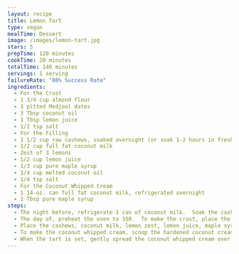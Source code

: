 ```yaml
---
layout: recipe
title: Lemon Tart
type: vegan
mealTime: Dessert
image: /images/lemon-tart.jpg
stars: 5
prepTime: 120 minutes
cookTime: 20 minutes
totalTime: 140 minutes
servings: 1 serving
failureRate: "80% Success Rate"
ingredients:
  - For the Crust
  - 1 3/4 cup almond flour
  - 3 pitted Medjool dates
  - 3 Tbsp coconut oil
  - 1 Tbsp lemon juice
  - 1/2 tsp salt
  - For the Filling
  - 1 1/2 cup raw cashews, soaked overnight (or soak 1-2 hours in freshly boiled water)
  - 1/2 cup full fat coconut milk
  - Zest of 3 lemons
  - 1/2 cup lemon juice
  - 1/3 cup pure maple syrup
  - 1/4 cup melted coconut oil
  - 1/4 tsp salt
  - For the Coconut Whipped Cream
  - 1 14-oz. can full fat coconut milk, refrigerated overnight
  - 1 Tbsp pure maple syrup
steps:
  - The night before, refrigerate 1 can of coconut milk.  Soak the cashews in cool water and refrigerate overnight.  If you forget to soak the cashews, then on the day you're making the tart, bring a small pot of water to a boil.  Remove from heat and pour the hot water over the cashews; soak 1-2 hours then drain.
  - The day of, preheat the oven to 350.  To make the crust, place the almond flour, dates, coconut oil, lemon juice, and salt into a food processor.  Pulse several times until the mixture resembles wet sand.  It will be a bit sticky.  Pour the crust mixture into a lightly greased tart pan, pressing firmly.  Make sure to press some of the mixture up the sides of the pan.  Using a fork, poke holes at least every square inch into the bottom of the pan.  Bake at 350 for 8-10 minutes until fragrant.  Remove and cool completely.
  - Place the cashews, coconut milk, lemon zest, lemon juice, maple syrup, coconut oil, and salt into a high-powered blender.  Blend, scraping down the sides as needed, until creamy.  Pour this mixture into the cooled crust, spreading evenly with a spatula.  Refrigerate 2 hours or until set.
  - To make the coconut whipped cream, scoop the hardened coconut cream out from the can of refrigerated coconut milk.  Place it into a bowl with the maple syrup.  Blend using a hand mixer.  You can add a little of the leftover coconut water if needed to help the mixture come together.  Only add a tablespoon at a time.
  - When the tart is set, gently spread the coconut whipped cream over top.  Garnish with lemon zest.  Chill until ready to serve.
---
```

